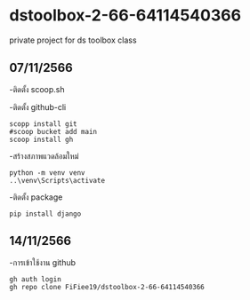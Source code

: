 # dstoolbox-2-66-64114540366
private project for ds toolbox class

## 07/11/2566

-ติดตั้ง scoop.sh

-ติดตั้ง github-cli

    scopp install git   
    #scoop bucket add main
    scoop install gh

-สร้างสภาพแวดล้อมใหม่

    python -m venv venv
    ..\venv\Scripts\activate

-ติดตั้ง package

    pip install django
    
## 14/11/2566
-การเข้าใช้งาน github

    gh auth login
    gh repo clone FiFiee19/dstoolbox-2-66-64114540366